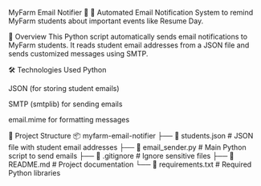 MyFarm Email Notifier 📧
🚀 Automated Email Notification System to remind MyFarm students about important events like Resume Day.

📌 Overview
This Python script automatically sends email notifications to MyFarm students. It reads student email addresses from a JSON file and sends customized messages using SMTP.

🛠 Technologies Used
Python

JSON (for storing student emails)

SMTP (smtplib) for sending emails

email.mime for formatting messages

📂 Project Structure
📦 myfarm-email-notifier
├── 📜 students.json      # JSON file with student email addresses
├── 📜 email_sender.py    # Main Python script to send emails
├── 📜 .gitignore         # Ignore sensitive files
├── 📜 README.md          # Project documentation
└── 📜 requirements.txt   # Required Python libraries


